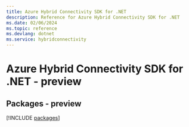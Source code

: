 ```yaml
---
title: Azure Hybrid Connectivity SDK for .NET
description: Reference for Azure Hybrid Connectivity SDK for .NET
ms.date: 02/06/2024
ms.topic: reference
ms.devlang: dotnet
ms.service: hybridconnectivity
---
```

# Azure Hybrid Connectivity SDK for .NET - preview
## Packages - preview
[!INCLUDE [packages](hybrid-connectivity-index.md)]